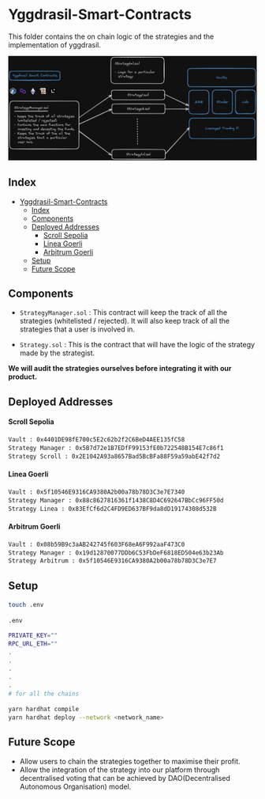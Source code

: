 # Yggdrasil-Smart-Contracts

This folder contains the on chain logic of the strategies and the implementation of yggdrasil.

![contracts](../docs/contract.png)

## Index

- [Yggdrasil-Smart-Contracts](#yggdrasil-smart-contracts)
  - [Index](#index)
  - [Components](#components)
  - [Deployed Addresses](#deployed-addresses)
    - [Scroll Sepolia](#scroll-sepolia)
    - [Linea Goerli](#linea-goerli)
    - [Arbitrum Goerli](#arbitrum-goerli)
  - [Setup](#setup)
  - [Future Scope](#future-scope)

## Components

- `StrategyManager.sol` : This contract will keep the track of all the strategies (whitelisted / rejected). It will also keep track of all the strategies that a user is involved in.

- `Strategy.sol` : This is the contract that will have the logic of the strategy made by the strategist.

**We will audit the strategies ourselves before integrating it with our product.**

## Deployed Addresses

#### Scroll Sepolia

```sh
Vault : 0x4401DE98fE700c5E2c62b2f2C6BeD4AEE135fC58
Strategy Manager : 0x5B7d72e1B7EDfF99153fE0b722548B154E7c86f1
Strategy Scroll : 0x2E1042A93a8657Bad5BcBFa88F59a59abE42f7d2
```

#### Linea Goerli

```sh
Vault : 0x5f10546E9316CA9380A2b00a78b78D3C3e7E7340
Strategy Manager : 0x88c8627816361f1438C8D4C692647BbCc96FF50d
Strategy Linea : 0x83EfCf6d2C4FD9ED637BF9da8dD19174308d532B
```

#### Arbitrum Goerli

```sh
Vault : 0x08b59B9c3aAB242745f603F68eA6F992aaF473C0
Strategy Manager : 0x19d12870077DDb6C53FbDeF6818ED504e63b23Ab
Strategy Arbitrum : 0x5f10546E9316CA9380A2b00a78b78D3C3e7E7
```

## Setup

```sh
touch .env
```

`.env`

```sh
PRIVATE_KEY=""
RPC_URL_ETH=""
.
.
.
.
.
# for all the chains
```

```sh
yarn hardhat compile
yarn hardhat deploy --network <network_name>
```

## Future Scope

- Allow users to chain the strategies together to maximise their profit.
- Allow the integration of the strategy into our platform through decentralised voting that can be achieved by DAO(Decentralised Autonomous Organisation) model.
